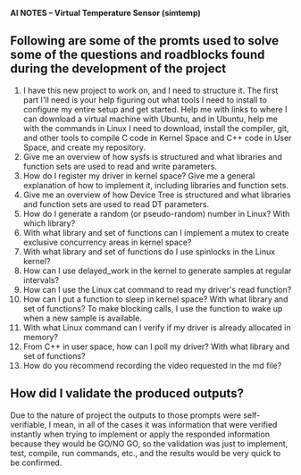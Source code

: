 **AI NOTES – Virtual Temperature Sensor (simtemp)**
## **Following are some of the promts used to solve some of the questions and roadblocks found during the development of the project**

1. I have this new project to work on, and I need to structure it. The first part I'll need is your help figuring out what tools I need to install to configure my entire setup and get started. Help me with links to where I can download a virtual machine with Ubuntu, and in Ubuntu, help me with the commands in Linux I need to download, install the compiler, git, and other tools to compile C code in Kernel Space and C++ code in User Space, and create my repository.
2. Give me an overview of how sysfs is structured and what libraries and function sets are used to read and write parameters.
3. How do I register my driver in kernel space? Give me a general explanation of how to implement it, including libraries and function sets.
4. Give me an overview of how Device Tree is structured and what libraries and function sets are used to read DT parameters.
5. How do I generate a random (or pseudo-random) number in Linux? With which library?
6. With what library and set of functions can I implement a mutex to create exclusive concurrency areas in kernel space?
7. With what library and set of functions do I use spinlocks in the Linux kernel?
8. How can I use delayed_work in the kernel to generate samples at regular intervals?
9. How can I use the Linux cat command to read my driver's read function?
10. How can I put a function to sleep in kernel space? With what library and set of functions? To make blocking calls, I use the function to wake up when a new sample is available.
11. With what Linux command can I verify if my driver is already allocated in memory?
12. From C++ in user space, how can I poll my driver? With what library and set of functions?
13. How do you recommend recording the video requested in the md file?

## **How did I validate the produced outputs?**

Due to the nature of project the outputs to those prompts were self-verifiable, I mean, in all of the cases it was information that were verified instantly when trying to implement or apply the responded information because they would be GO/NO GO, so the validation was just to implement, test, compile, run commands, etc., and the results would be very quick to be confirmed.
